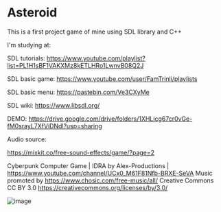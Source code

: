 # Asteroid
This is a first project game of mine using SDL library and C++

I'm studying at:

SDL tutorials: https://www.youtube.com/playlist?list=PL1H1sBF1VAKXMz8kETLHRo1LwnvB08Q2J

SDL basic game: https://www.youtube.com/user/FamTrinli/playlists

SDL basic menu: https://pastebin.com/Ve3CXyMe

SDL wiki: https://www.libsdl.org/

DEMO: https://drive.google.com/drive/folders/1XHLicg67cr0vGe-fM0srayL7XfViDNdl?usp=sharing

Audio source:

https://mixkit.co/free-sound-effects/game/?page=2

Cyberpunk Computer Game | IDRA by Alex-Productions | https://www.youtube.com/channel/UCx0_M61F81Nfb-BRXE-SeVA Music promoted by https://www.chosic.com/free-music/all/ Creative Commons CC BY 3.0 https://creativecommons.org/licenses/by/3.0/


![image](https://user-images.githubusercontent.com/97506616/182751421-2eb3b163-b8b7-49e2-9afb-0e6a2068c39b.png)
